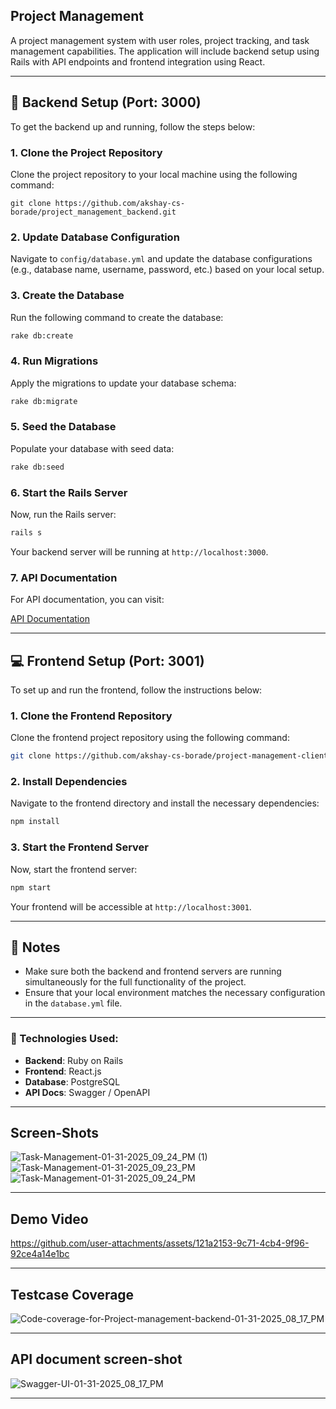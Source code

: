 ## Project Management

A project management system with user roles, project tracking, and task management capabilities. The
application will include backend setup using Rails with API endpoints and
frontend integration using React.

---

## 🚀 Backend Setup (Port: 3000)

To get the backend up and running, follow the steps below:

### 1. Clone the Project Repository 

Clone the project repository to your local machine using the following command:

```
git clone https://github.com/akshay-cs-borade/project_management_backend.git
```

### 2. Update Database Configuration

Navigate to `config/database.yml` and update the database configurations (e.g., database name, username, password, etc.) based on your local setup.

### 3. Create the Database

Run the following command to create the database:

```bash
rake db:create
```

### 4. Run Migrations

Apply the migrations to update your database schema:

```bash
rake db:migrate
```

### 5. Seed the Database

Populate your database with seed data:

```bash
rake db:seed
```

### 6. Start the Rails Server

Now, run the Rails server:

```bash
rails s
```

Your backend server will be running at `http://localhost:3000`.

### 7. API Documentation

For API documentation, you can visit:

[API Documentation](http://localhost:3000/api-docs/index.html)

---

## 💻 Frontend Setup (Port: 3001)

To set up and run the frontend, follow the instructions below:

### 1. Clone the Frontend Repository

Clone the frontend project repository using the following command: 

```bash
git clone https://github.com/akshay-cs-borade/project-management-client.git
```

### 2. Install Dependencies

Navigate to the frontend directory and install the necessary dependencies:

```bash
npm install
```

### 3. Start the Frontend Server

Now, start the frontend server:

```bash
npm start
```

Your frontend will be accessible at `http://localhost:3001`.

---

## 📝 Notes

- Make sure both the backend and frontend servers are running simultaneously for the full functionality of the project.
- Ensure that your local environment matches the necessary configuration in the `database.yml` file.

---

### 🔧 Technologies Used:
- **Backend**: Ruby on Rails
- **Frontend**: React.js 
- **Database**: PostgreSQL 
- **API Docs**: Swagger / OpenAPI

---

## Screen-Shots 
![Task-Management-01-31-2025_09_24_PM (1)](https://github.com/user-attachments/assets/b80110b8-49d6-4278-a4ac-bd33049620e6)
![Task-Management-01-31-2025_09_23_PM](https://github.com/user-attachments/assets/b651f254-52cb-4cf8-a8a7-b881fd517b40)
![Task-Management-01-31-2025_09_24_PM](https://github.com/user-attachments/assets/19952c0b-0e60-4dca-89b2-0601dc9b4c25)

---
## Demo Video
https://github.com/user-attachments/assets/121a2153-9c71-4cb4-9f96-92ce4a14e1bc

---
## Testcase Coverage
![Code-coverage-for-Project-management-backend-01-31-2025_08_17_PM](https://github.com/user-attachments/assets/a1cf81c7-6d06-4088-a268-6607b8cedb93)

---

## API document screen-shot
![Swagger-UI-01-31-2025_08_17_PM](https://github.com/user-attachments/assets/d18bf417-e004-4bc3-b38d-a877dfa53030)

---
